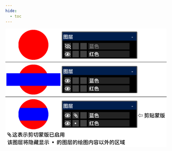 ```yaml
---
hide:
  - toc
---
```


<!-- https://steamcommunity.com/sharedfiles/filedetails/?id=2954703841 -->

![clipping_mask](./image/clipping_mask.png)
